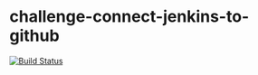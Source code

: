 # challenge-connect-jenkins-to-github
[![Build Status](https://5e7f096d7124.ngrok.app/buildStatus/icon?job=challenge-connect-jenkins-to-github)](http://localhost:8080/job/challenge-connect-jenkins-to-github/)
